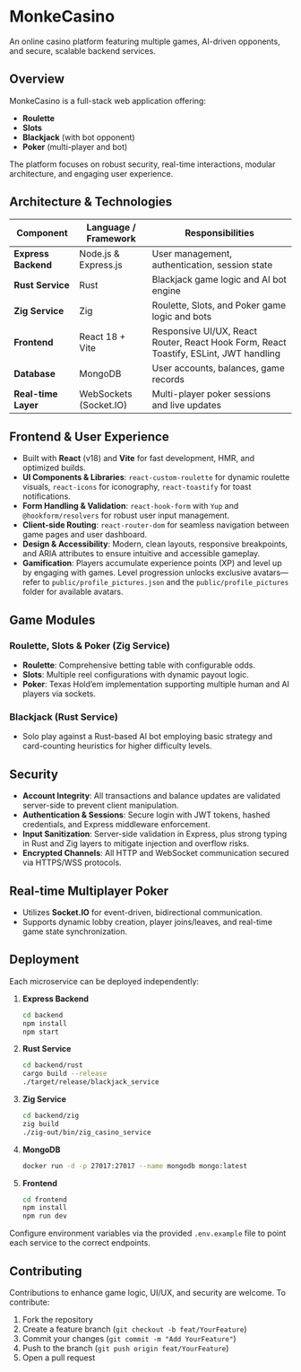 # MonkeCasino

An online casino platform featuring multiple games, AI-driven opponents, and secure, scalable backend services.

## Overview

MonkeCasino is a full-stack web application offering:

- **Roulette**
- **Slots**
- **Blackjack** (with bot opponent)
- **Poker** (multi-player and bot)

The platform focuses on robust security, real-time interactions, modular architecture, and engaging user experience.

## Architecture & Technologies

| Component            | Language / Framework          | Responsibilities                                                      |
|----------------------|-------------------------------|-----------------------------------------------------------------------|
| **Express Backend**  | Node.js & Express.js          | User management, authentication, session state                        |
| **Rust Service**     | Rust                          | Blackjack game logic and AI bot engine                                |
| **Zig Service**      | Zig                           | Roulette, Slots, and Poker game logic and bots                        |
| **Frontend**         | React 18 + Vite               | Responsive UI/UX, React Router, React Hook Form, React Toastify, ESLint, JWT handling |
| **Database**         | MongoDB                       | User accounts, balances, game records                                 |
| **Real-time Layer**  | WebSockets (Socket.IO)        | Multi-player poker sessions and live updates                          |

## Frontend & User Experience

- Built with **React** (v18) and **Vite** for fast development, HMR, and optimized builds.
- **UI Components & Libraries**: `react-custom-roulette` for dynamic roulette visuals, `react-icons` for iconography, `react-toastify` for toast notifications.
- **Form Handling & Validation**: `react-hook-form` with `Yup` and `@hookform/resolvers` for robust user input management.
- **Client-side Routing**: `react-router-dom` for seamless navigation between game pages and user dashboard.
- **Design & Accessibility**: Modern, clean layouts, responsive breakpoints, and ARIA attributes to ensure intuitive and accessible gameplay.
- **Gamification**: Players accumulate experience points (XP) and level up by engaging with games. Level progression unlocks exclusive avatars—refer to `public/profile_pictures.json` and the `public/profile_pictures` folder for available avatars.

## Game Modules

### Roulette, Slots & Poker (Zig Service)

- **Roulette**: Comprehensive betting table with configurable odds.
- **Slots**: Multiple reel configurations with dynamic payout logic.
- **Poker**: Texas Hold’em implementation supporting multiple human and AI players via sockets.

### Blackjack (Rust Service)

- Solo play against a Rust-based AI bot employing basic strategy and card-counting heuristics for higher difficulty levels.

## Security

- **Account Integrity**: All transactions and balance updates are validated server-side to prevent client manipulation.
- **Authentication & Sessions**: Secure login with JWT tokens, hashed credentials, and Express middleware enforcement.
- **Input Sanitization**: Server-side validation in Express, plus strong typing in Rust and Zig layers to mitigate injection and overflow risks.
- **Encrypted Channels**: All HTTP and WebSocket communication secured via HTTPS/WSS protocols.

## Real-time Multiplayer Poker

- Utilizes **Socket.IO** for event-driven, bidirectional communication.
- Supports dynamic lobby creation, player joins/leaves, and real-time game state synchronization.

## Deployment

Each microservice can be deployed independently:

1. **Express Backend**
   ```bash
   cd backend
   npm install
   npm start
   ```
2. **Rust Service**
   ```bash
   cd backend/rust
   cargo build --release
   ./target/release/blackjack_service
   ```
3. **Zig Service**
   ```bash
   cd backend/zig
   zig build
   ./zig-out/bin/zig_casino_service
   ```
4. **MongoDB**
   ```bash
   docker run -d -p 27017:27017 --name mongodb mongo:latest
   ```
5. **Frontend**
   ```bash
   cd frontend
   npm install
   npm run dev
   ```

Configure environment variables via the provided `.env.example` file to point each service to the correct endpoints.

## Contributing

Contributions to enhance game logic, UI/UX, and security are welcome. To contribute:

1. Fork the repository
2. Create a feature branch (`git checkout -b feat/YourFeature`)
3. Commit your changes (`git commit -m "Add YourFeature"`)
4. Push to the branch (`git push origin feat/YourFeature`)
5. Open a pull request